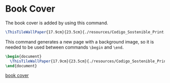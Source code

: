 # Book Cover

The book cover is added by using this command.

```latex
\ThisTileWallPaper{17.9cm}{23.5cm}{./resources/Codigo_Sostenible_Print.png}
```

This command generates a new page with a background image, so it is needed to be used between commands `\begin` and `\end`.

```latex
\begin{document}
  \ThisTileWallPaper{17.9cm}{23.5cm}{./resources/Codigo_Sostenible_Print.png}
\end{document}
```

[book cover](resources/images/book-cover.PNG)
